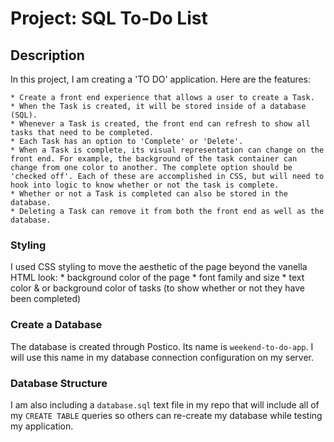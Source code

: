 # Project: SQL To-Do List

## Description

In this project, I am creating a 'TO DO' application. Here are the features:

    * Create a front end experience that allows a user to create a Task.
    * When the Task is created, it will be stored inside of a database (SQL).
    * Whenever a Task is created, the front end can refresh to show all tasks that need to be completed.
    * Each Task has an option to 'Complete' or 'Delete'.
    * When a Task is complete, its visual representation can change on the front end. For example, the background of the task container can change from one color to another. The complete option should be 'checked off'. Each of these are accomplished in CSS, but will need to hook into logic to know whether or not the task is complete.
    * Whether or not a Task is completed can also be stored in the database.
    * Deleting a Task can remove it from both the front end as well as the database.


### Styling

I used CSS styling to move the aesthetic of the page beyond the vanella HTML look:
     * background color of the page
    * font family and size
     * text color & or background color of tasks (to show whether or not they have been completed)

### Create a Database

The database is created through Postico. Its name is `weekend-to-do-app`.
I will use this name in my database connection configuration on my server.

### Database Structure

I am also including a `database.sql` text file in my repo that will include all of my
`CREATE TABLE` queries so others can re-create my database while testing my application.
